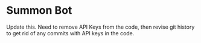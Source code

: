 # Summon Bot

Update this.
Need to remove API Keys from the code, then revise git history to get rid of any commits with API keys in the code.